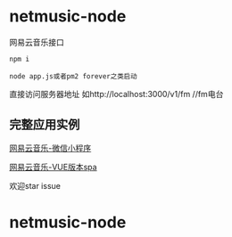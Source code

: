 # netmusic-node
网易云音乐接口

```
npm i 

node app.js或者pm2 forever之类启动

```

直接访问服务器地址
如http://localhost:3000/v1/fm //fm电台

## 完整应用实例
[网易云音乐-微信小程序](https://github.com/sqaiyan/NeteaseMusicWxMiniApp)

[网易云音乐-VUE版本spa](https://github.com/sqaiyan/neteasemusic)

欢迎star issue
# netmusic-node
